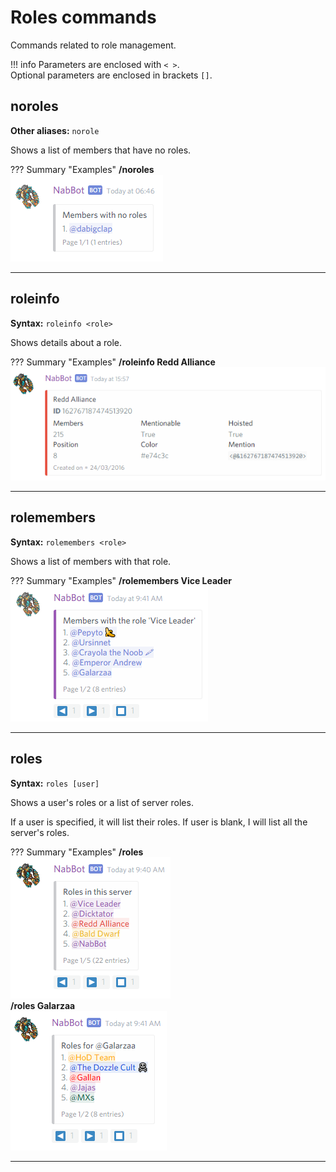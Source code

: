 # Roles commands
Commands related to role management.

!!! info
    Parameters are enclosed with `< >`.   
    Optional parameters are enclosed in brackets `[]`.

## noroles
**Other aliases:** `norole`

Shows a list of members that have no roles.

??? Summary "Examples"
    **/noroles**  
    ![image](../assets/images/commands/noroles.png)

----

## roleinfo
**Syntax:** `roleinfo <role>`

Shows details about a role.

??? Summary "Examples"
    **/roleinfo Redd Alliance**
    ![image](../assets/images/commands/roleinfo.png)

----

## rolemembers
**Syntax:** `rolemembers <role>`

Shows a list of members with that role.

??? Summary "Examples"
    **/rolemembers Vice Leader**  
    ![image](../assets/images/commands/rolemembers.png)

----

## roles
**Syntax:** `roles [user]`

Shows a user's roles or a list of server roles.

If a user is specified, it will list their roles.
If user is blank, I will list all the server's roles.

??? Summary "Examples"
    **/roles**  
    ![image](../assets/images/commands/roles_1.png)  
    **/roles Galarzaa**  
    ![image](../assets/images/commands/roles_2.png)

----
